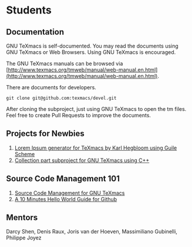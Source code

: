 # Students
## Documentation
GNU TeXmacs is self-documented. You may read the documents using GNU TeXmacs or Web Browsers. Using GNU TeXmacs is encouraged.

The GNU TeXmacs manuals can be browsed via [http://www.texmacs.org/tmweb/manual/web-manual.en.html](http://www.texmacs.org/tmweb/manual/web-manual.en.html).

There are documents for developers.
```
git clone git@github.com:texmacs/devel.git
```
After cloning the subproject, just using GNU TeXmacs to open the tm files. Feel free to create Pull Requests to improve the documents.

## Projects for Newbies
1. [Lorem Ipsum generator for TeXmacs by Karl Hegbloom using Guile Scheme](https://github.com/KarlHegbloom/texmacs-lorem-ipsum)
2. [Collection part subproject for GNU TeXmacs using C++](https://github.com/texmacs/kernel)

## Source Code Management 101
1. [Source Code Management for GNU TeXmacs](https://texmacs.github.io/gsoc/#!docs/SCM.md)
2. [A 10 Minutes Hello World Guide for Github](https://guides.github.com/activities/hello-world/)

## Mentors
Darcy Shen, Denis Raux, Joris van der Hoeven, Massimiliano Gubinelli, Philippe Joyez